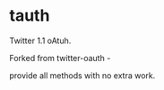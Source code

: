 tauth
=====

Twitter 1.1 oAtuh. 


Forked from twitter-oauth - 

provide all methods with no extra work. 

